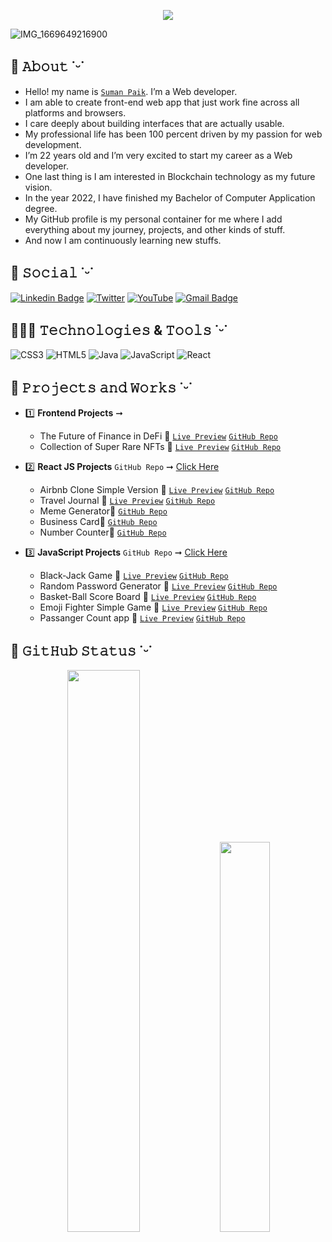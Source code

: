 <p align="center">
  <img src="https://readme-typing-svg.demolab.com/?lines=Hi👋🏻,+I+am+Suman+Paik.;A+frontend+web+developer+from+India.;&font=Fira%20Code&center=true&width=700&height=50&size=24&duration=2000&pause=500">
</p>

![IMG_1669649216900](https://user-images.githubusercontent.com/93247057/204323485-c473ce84-34b1-4bc1-90eb-a9ba67899434.png)

## 🤹 𝙰𝚋𝚘𝚞𝚝 ˙ᵕ˙
- Hello! my name is [`Suman Paik`](https://sumanpaikdev.github.io/sumanpaik.dev/). I’m a Web developer.
- I am able to create front-end web app that just work fine across all platforms and browsers.
- I care deeply about building interfaces that are actually usable.
- My professional life has been 100 percent driven by my passion for web development.
- I’m 22 years old and I’m very excited to start my career as a Web developer.
- One last thing is I am interested in Blockchain technology as my future vision.
- In the year 2022, I have finished my Bachelor of Computer Application degree.
- My GitHub profile is my personal container for me where I add everything about my journey, projects, and other kinds of stuff.
- And now I am continuously learning new stuffs.

## 📌 𝚂𝚘𝚌𝚒𝚊𝚕 ˙ᵕ˙
<!-- [`Twitter`](https://twitter.com/sumanpaikdev)
[`LinkedIn`](https://www.linkedin.com/in/suman-paik-21a2b5213/)
[`YouTube`](https://www.youtube.com/channel/UCR_xSSXs7j5luzlMWfgdvUw)
[`PortFolio`](https://sumanpaikdev.github.io/sumanpaik.dev/) -->

[![Linkedin Badge](https://img.shields.io/badge/-sumanpaik-blue?style=flat-square&logo=Linkedin&logoColor=white&link=https://www.linkedin.com/in/suman-paik-21a2b5213/)](https://www.linkedin.com/in/suman-paik-21a2b5213/)
[![Twitter](https://img.shields.io/badge/-sumanpaikdev-blue?style=flat-square&logo=Twitter&logoColor=white&link=https://twitter.com/sumanpaikdev)](https://twitter.com/sumanpaikdev)
[![YouTube](https://img.shields.io/badge/-sumanpaikdev-red?style=flat-square&logo=Youtube&logoColor=white&link=https://www.youtube.com/channel/UCR_xSSXs7j5luzlMWfgdvUw)](https://www.youtube.com/channel/UCR_xSSXs7j5luzlMWfgdvUw)
[![Gmail Badge](https://img.shields.io/badge/-sumanpaikdev@gmail.com-c14438?style=flat-square&logo=Gmail&logoColor=white&link=mailto:sumanpaikdev@gmail.com)](mailto:sumanpaikdev@gmail.com)


## 👨🏼‍💻 𝚃𝚎𝚌𝚑𝚗𝚘𝚕𝚘𝚐𝚒𝚎𝚜 & 𝚃𝚘𝚘𝚕𝚜 ˙ᵕ˙
<!-- ![C](https://img.shields.io/badge/c-%2300599C.svg?logo=c&logoColor=white&style=for-the-badge) -->
<!-- ![C++](https://img.shields.io/badge/c++-%2300599C.svg?logo=c%2B%2B&logoColor=white&style=for-the-badge) -->
![CSS3](https://img.shields.io/badge/css3-%231572B6.svg?logo=css3&logoColor=white&style=for-the-badge)
![HTML5](https://img.shields.io/badge/html5-%23E34F26.svg?logo=html5&logoColor=white&style=for-the-badge)
![Java](https://img.shields.io/badge/java-%23ED8B00.svg?logo=java&logoColor=white&style=for-the-badge)
![JavaScript](https://img.shields.io/badge/javascript-%23323330.svg?logo=javascript&logoColor=%23F7DF1E&style=for-the-badge)
![React](https://img.shields.io/badge/react-%2320232a.svg?logo=react&logoColor=%2361DAFB&style=for-the-badge)

<!-- ![Python](https://img.shields.io/badge/python-3670A0?logo=python&logoColor=ffdd54&style=for-the-badge) -->
<!-- ![Solidity](https://img.shields.io/badge/Solidity-%23363636.svg?logo=solidity&logoColor=white&style=for-the-badge) -->
<!-- ![Markdown](https://img.shields.io/badge/markdown-%23000000.svg?logo=markdown&logoColor=white&style=for-the-badge) -->

<!-- ### Libraries & Framework : -->

<!-- ![Bootstrap](https://img.shields.io/badge/bootstrap-%23563D7C.svg?logo=bootstrap&logoColor=white&style=for-the-badge) -->
<!-- ![Express.js](https://img.shields.io/badge/express.js-%23404d59.svg?logo=express&logoColor=%2361DAFB&style=for-the-badge) -->
<!-- ![FastAPI](https://img.shields.io/badge/FastAPI-005571?logo=fastapi&style=for-the-badge) -->
<!-- ![jQuery](https://img.shields.io/badge/jquery-%230769AD.svg?logo=jquery&logoColor=white&style=for-the-badge) -->
<!-- ![MUI ](https://img.shields.io/badge/MUI-%230081CB.svg?logo=material-ui&logoColor=white&style=for-the-badge) -->
<!-- ![NPM ](https://img.shields.io/badge/NPM-%23000000.svg?logo=npm&logoColor=white&style=for-the-badge) -->
<!-- ![Node.js ](https://img.shields.io/badge/node.js-6DA55F?logo=node.js&logoColor=white&style=for-the-badge) -->
<!-- ![React](https://img.shields.io/badge/react-%2320232a.svg?logo=react&logoColor=%2361DAFB&style=for-the-badge) -->
<!-- ![Redux](https://img.shields.io/badge/redux-%23593d88.svg?logo=redux&logoColor=white&style=for-the-badge) -->
<!-- ![Socket.io](https://img.shields.io/badge/Socket.io-black?logo=socket.io&badgeColor=010101&style=for-the-badge) -->
<!-- ![TailwindCSS](https://img.shields.io/badge/tailwindcss-%2338B2AC.svg?logo=tailwind-css&logoColor=white&style=for-the-badge) -->
<!-- ![Three.js](https://img.shields.io/badge/threejs-black?logo=three.js&logoColor=white&style=for-the-badge) -->
<!-- ![Yarn](https://img.shields.io/badge/yarn-%232C8EBB.svg?logo=yarn&logoColor=white&style=for-the-badge) -->
<!-- 
### Databases & Version Control :

![MongoDB](https://img.shields.io/badge/MongoDB-%234ea94b.svg?logo=mongodb&logoColor=white&style=for-the-badge)
![MySQL](https://img.shields.io/badge/mysql-%2300f.svg?logo=mysql&logoColor=white&style=for-the-badge)
![SQLite](https://img.shields.io/badge/sqlite-%2307405e.svg?logo=sqlite&logoColor=white&style=for-the-badge)
![Git](https://img.shields.io/badge/git-%23F05033.svg?logo=git&logoColor=white&style=for-the-badge)
![GitHub](https://img.shields.io/badge/github-%23121011.svg?logo=github&logoColor=white&style=for-the-badge)
![GitLab](https://img.shields.io/badge/gitlab-%23181717.svg?logo=gitlab&logoColor=white&style=for-the-badge)
![Gitpod](https://img.shields.io/badge/gitpod-f06611.svg?logo=gitpod&logoColor=white&style=for-the-badge) -->

<!-- ### Devops & Cloud tools :
![Docker](https://img.shields.io/badge/-Docker-black?style=flat-square&logo=docker)
 -->
## 📂 𝙿𝚛𝚘𝚓𝚎𝚌𝚝𝚜 𝚊𝚗𝚍 𝚆𝚘𝚛𝚔𝚜 ˙ᵕ˙

- 1️⃣ **Frontend Projects** ➞
  - The Future of Finance in DeFi 🔸 <a href="https://defi-project-website.netlify.app/" target="_blank">`Live Preview`<a /> [`GitHub Repo`](https://github.com/sumanpaikdev/css-all-web-Components/tree/master/NFTWebsite)
  - Collection of Super Rare NFTs 🔸 <a href="https://nfts-marketplace-collection.netlify.app/" target="_blank">`Live Preview`<a /> [`GitHub Repo`](https://github.com/sumanpaikdev/css-all-web-Components/tree/master/deFi%20Website)
  
- 2️⃣ **React JS Projects** `GitHub Repo` ➞ [Click Here](https://github.com/sumanpaikdev/React-Library-Code)
  - Airbnb Clone Simple Version 🔸 <a href="https://airbnb-website-js.netlify.app/" target="_blank">`Live Preview`<a /> [`GitHub Repo`](https://github.com/sumanpaikdev/React-Library-Code/tree/master/airbnb-clone)
  - Travel Journal 🔸 <a href="https://travel-journal-react-js.netlify.app/" target="_blank">`Live Preview`<a /> [`GitHub Repo`](https://github.com/sumanpaikdev/React-Library-Code/tree/master/travel-journal)
  - Meme Generator🔸 [`GitHub Repo`](https://github.com/sumanpaikdev/React-Library-Code/tree/master/meme-generator-app)
  - Business Card🔸 [`GitHub Repo`](https://github.com/sumanpaikdev/React-Library-Code/tree/master/project-business-card)
  - Number Counter🔸 [`GitHub Repo`](https://github.com/sumanpaikdev/React-Library-Code/tree/master/number-counter)
  
- 3️⃣ **JavaScript Projects** `GitHub Repo` ➞ [Click Here](https://github.com/sumanpaikdev/JavaScript-code-structure)
  - Black-Jack Game 🔸 <a href="https://blackjack-game-fn-ver.netlify.app/" target="_blank">`Live Preview`<a /> [`GitHub Repo`](https://github.com/sumanpaikdev/JavaScript-code-structure/tree/master/BlackJack%20Game%20v-1.0)
  - Random Password Generator 🔸 <a href="https://my-random-pass-generator.netlify.app/" target="_blank">`Live Preview`<a /> [`GitHub Repo`](https://github.com/sumanpaikdev/JavaScript-code-structure/tree/master/Password%20Generator)
  - Basket-Ball Score Board 🔸 <a href="https://basketball-scoreboard-count-app.netlify.app/" target="_blank">`Live Preview`<a /> [`GitHub Repo`](https://github.com/sumanpaikdev/JavaScript-code-structure/tree/master/Basketball%20Scoreboard)
  - Emoji Fighter Simple Game 🔸 <a href="https://emoji-fighter-vs-game.netlify.app/" target="_blank">`Live Preview`<a /> [`GitHub Repo`](https://github.com/sumanpaikdev/JavaScript-code-structure/tree/master/Emoji%20fighter)
  - Passanger Count app 🔸 <a href="https://number-count-js.netlify.app/" target=_blank>`Live Preview`<a /> [`GitHub Repo`](https://github.com/sumanpaikdev/JavaScript-code-structure/tree/master/passanger-counter-app)
 
## 📜 𝙶𝚒𝚝𝙷𝚞𝚋 𝚂𝚝𝚊𝚝𝚞𝚜 ˙ᵕ˙

<!-- <p align="left">
  <img width="42.6%" src="https://github-readme-streak-stats.herokuapp.com/?user=sumanpaikdev&theme=radical" />
  <img width="36%" src="https://github-readme-stats.vercel.app/api/top-langs/?username=sumanpaikdev&layout=compact&theme=radical" />
</p> -->
<p align="center">
<!--   <img width="48%" src="https://github-readme-stats.vercel.app/api?username=sumanpaikdev&show_icons=true&theme=tokyonight" /> -->
  <img width="48%" src="https://github-readme-streak-stats.herokuapp.com/?user=sumanpaikdev&theme=tokyonight" />
  <img width="40%" src="https://github-readme-stats.vercel.app/api/top-langs/?username=sumanpaikdev&layout=compact&theme=tokyonight" />
</p>


